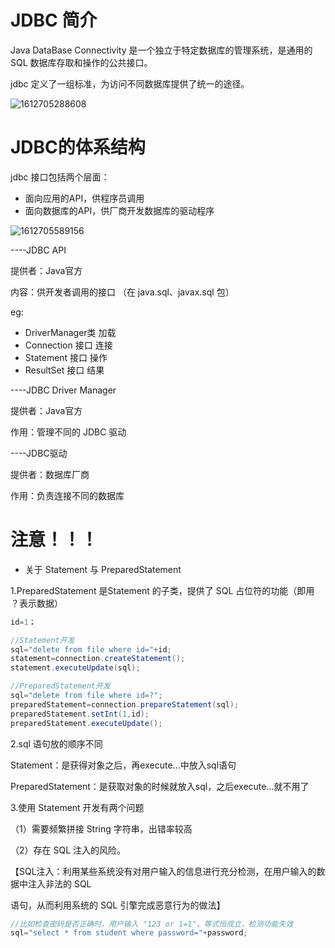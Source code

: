 # JDBC 简介

Java DataBase Connectivity 是⼀个独⽴于特定数据库的管理系统，是通⽤的 SQL 数据库存取和操作的公共接⼝。

 jdbc 定义了⼀组标准，为访问不同数据库提供了统⼀的途径。

![1612705288608](C:\Users\86185\AppData\Roaming\Typora\typora-user-images\1612705288608.png)





# JDBC的体系结构

jdbc 接口包括两个层面：

- 面向应用的API，供程序员调用						
- 面向数据库的API，供厂商开发数据库的驱动程序                  

![1612705589156](C:\Users\86185\AppData\Roaming\Typora\typora-user-images\1612705589156.png)

----JDBC API

提供者：Java官方

内容：供开发者调用的接口	（在 java.sql、javax.sql 包）

eg:

- DriverManager类	            加载		
- Connection 接口                  连接
- Statement 接口                    操作
- ResultSet 接口                     结果



----JDBC Driver Manager

提供者：Java官方

作用：管理不同的 JDBC 驱动



----JDBC驱动

提供者：数据库厂商

作用：负责连接不同的数据库





# 注意！！！

- 关于 Statement 与 PreparedStatement 

1.PreparedStatement 是Statement 的子类，提供了 SQL 占位符的功能（即用 ？表示数据）

```java
id=1；

//Statement开发
sql="delete from file where id="+id;
statement=connection.createStatement();
statement.executeUpdate(sql);

//PreparedStatement开发
sql="delete from file where id=?";
preparedStatement=connection.prepareStatement(sql);
preparedStatement.setInt(1,id);
preparedStatement.executeUpdate();
```



2.sql 语句放的顺序不同

Statement：是获得对象之后，再execute...中放入sql语句

PreparedStatement：是获取对象的时候就放入sql，之后execute...就不用了



3.使用 Statement 开发有两个问题

（1）需要频繁拼接	String 字符串，出错率较高

（2）存在 SQL 注入的风险。

【SQL注入：利⽤某些系统没有对⽤户输⼊的信息进⾏充分检测，在⽤户输⼊的数据中注⼊⾮法的 SQL 

语句，从⽽利⽤系统的 SQL 引擎完成恶意⾏为的做法】

```java
//比如检查密码是否正确时，用户输入 "123 or 1=1"，等式恒成立，检测功能失效
sql="select * from student where password="+password;
```



































